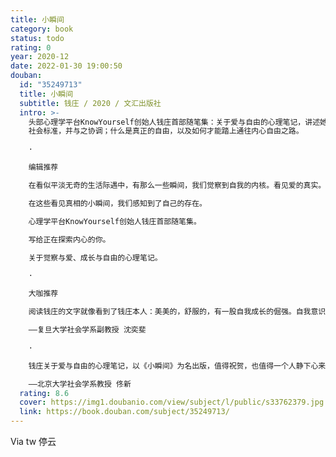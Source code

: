 ```yaml
---
title: 小瞬间
category: book
status: todo
rating: 0
year: 2020-12
date: 2022-01-30 19:00:50
douban:
  id: "35249713"
  title: 小瞬间
  subtitle: 钱庄 / 2020 / 文汇出版社
  intro: >-
    头部心理学平台KnowYourself创始人钱庄首部随笔集：关于爱与自由的心理笔记，讲述她视角下的自我觉察、亲密关系、女性主义、人生选择。作者将心理学融入个人经验，探讨我们如何在自我成长中看待和处理负面情绪；在亲密关系中爱人爱己；与世界相遇时该如何与他人相处，又如何看待
    社会标准，并与之协调；什么是真正的自由，以及如何才能踏上通往内心自由之路。

    ·

    编辑推荐

    在看似平淡无奇的生活际遇中，有那么一些瞬间，我们觉察到自我的内核。看见爱的真实。体会到生长的阻碍，又“噗”的一下突破了瓶颈。在一些顿悟的时刻，我们完成了深度的成长，不再被过去的情绪模式裹挟，比起以前，内心更自由了一些。

    在这些看见真相的小瞬间，我们感知到了自己的存在。

    心理学平台KnowYourself创始人钱庄首部随笔集。

    写给正在探索内心的你。

    关于觉察与爱、成长与自由的心理笔记。

    ·

    大咖推荐

    阅读钱庄的文字就像看到了钱庄本人：美美的，舒服的，有一股自我成长的倔强。自我意识的觉察，与他人和世界链接的尝试，不断追寻自由的脚步，相信会让很多人产生共鸣。有时候，那些成长和感动的小瞬间也许就是我们幸福的样子。

    ——复旦大学社会学系副教授 沈奕斐

    ·

    钱庄关于爱与自由的心理笔记，以《小瞬间》为名出版，值得祝贺，也值得一个人静下心来阅读。阅读每一篇小文，会带给人思考、智慧和直面内心的勇气。

    ——北京大学社会学系教授 佟新
  rating: 8.6
  cover: https://img1.doubanio.com/view/subject/l/public/s33762379.jpg
  link: https://book.douban.com/subject/35249713/
---
```


Via tw 停云